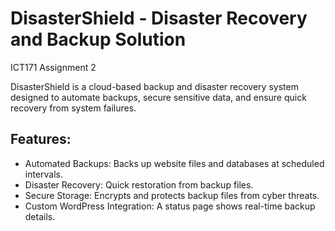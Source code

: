 # DisasterShield - Disaster Recovery and Backup Solution
 ICT171 Assignment 2

DisasterShield is a cloud-based backup and disaster recovery system designed to automate backups, secure sensitive data, and ensure quick recovery from system failures.  

## Features:
- Automated Backups: Backs up website files and databases at scheduled intervals.  
- Disaster Recovery: Quick restoration from backup files.  
- Secure Storage: Encrypts and protects backup files from cyber threats.  
- Custom WordPress Integration: A status page shows real-time backup details.  

